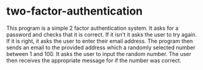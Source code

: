 # two-factor-authentication

This program is a simple 2 factor authentication system. It asks for a password and checks that it is correct. If it isn't it asks the user to try again. If it is right, it asks the user to enter their email address. The program then sends an email to the provided address which a randomly selected number between 1 and 100. It asks the user to input the random number. The user then receives the appropriate message for if the number was correct. 
